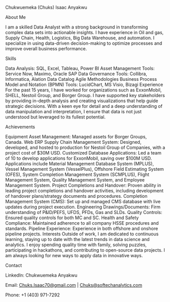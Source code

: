 Chukwuemeka (Chuks) Isaac Anyakwu

About Me

I am a skilled Data Analyst with a strong background in transforming complex data sets into actionable insights. I have experience in Oil and gas, Supply Chain, Health, Logistics, Big Data Warehouse, and automation.
I specialize in using data-driven decision-making to optimize processes and improve overall business performance.

Skills

Data Analysis: SQL, Excel, Tableau, Power BI
Asset Management Tools: Service Now, Maximo, Oracle SAP
Data Governance Tools: Collibra, Informatica, Alation Data Catalog
Agile Methodologies
Business Process Model and Notation (BPMN) Tools: LucidChart, MS Visio, Bizagi
Experience
For the past 15 years, I have worked for organizations such as ExxonMobil, SHELL, Nestoil Group, and Borger Group. I have supported key stakeholders by providing in-depth analysis and creating visualizations that help guide strategic decisions. With a keen eye for detail and a deep understanding of data manipulation and interpretation, I ensure that data is not just understood but leveraged to its fullest potential.

Achievements

Equipment Asset Management: Managed assets for Borger Groups, Canada.
Web ERP Supply Chain Management System: Designed, developed, and hosted to production for Nestoil Group of Companies, with a project cost of $30M USD.
Customized Database Applications: Led a team of 10 to develop applications for ExxonMobil, saving over $100M USD. Applications include Material Management Database System (MPLUS), Vessel Management System (VesselPlus), Offshore Field Estimating System (OFES), System Completion Management System (SCMPLUS), Flight Management System, Quality Management System, and Employee Management System.
Project Completions and Handover: Proven ability in leading project completions and handover activities, including development of handover plans/strategy documents and procedures.
Completion Management System (CMS): Set up and managed CMS database with live updates during project execution.
Engineering Drawings/Documents: Firm understanding of P&ID/PEFS, UFDS, PFDs, Gas and SLDs.
Quality Controls: Ensured quality controls for both MC and SC.
Health and Safety Compliance: Maintained adherence to all company HSSE procedures and standards.
Pipeline Experience: Experience in both offshore and onshore pipeline projects.
Interests
Outside of work, I am dedicated to continuous learning, staying up to date with the latest trends in data science and analytics. I enjoy spending quality time with family, solving puzzles, participating in hackathons, and contributing to open-source data projects. I am always looking for new ways to apply data in innovative ways.

Contact

LinkedIn: Chukwuemeka Anyakwu

Email: Chuks.Isaac70@gmail.com | Chuks@softechanalytics.com

Phone: +1 (403) 971-7292
